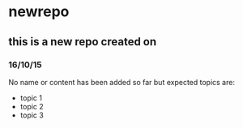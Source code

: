 # newrepo
## this is a new repo  created on
### 16/10/15
No name or content has been added so far
but expected topics are:
* topic 1
* topic 2
* topic 3
